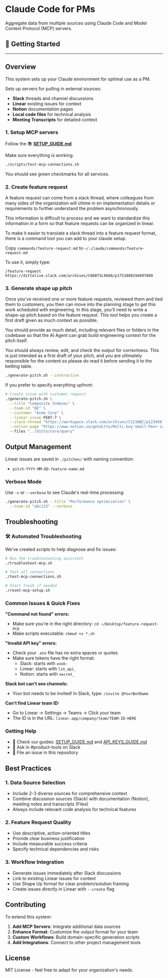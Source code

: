 # Claude Code for PMs

Aggregate data from multiple sources using Claude Code and Model Context
Protocol (MCP) servers.

## 🚀 Getting Started

---

## Overview

This system sets up your Claude environment for optimal use as a PM.

Sets up servers for pulling in external sources:
- **Slack** threads and channel discussions  
- **Linear** existing issues for context
- **Notion** documentation pages
- **Local code files** for technical analysis
- **Meeting Transcripts** for detailed context


### 1. Setup MCP servers

Follow the 📚 **[SETUP_GUIDE.md](./SETUP_GUIDE.md)**

Make sure everything is working:

```bash
./scripts/test-mcp-connections.sh
```

You should see green checkmarks for all services.

### 2. Create feature request

A feature request can come from a slack thread, where colleagues from many
sides of the organization will chime in on implementation details or
requirements to further understand the problem asynchronously. 

This information is difficult to process and we want to standardize this
information in a form so that feature requests can be organized in linear.

To make it easier to translate a slack thread into a feature request format, there is a command tool you can add to your claude setup. 

Copy `commands/feature-request.md` to `~/.claude/commands/feature-request.md`

To use it, simply type:
```
/feature-request https://dittolive.slack.com/archives/C068TSL9668/p1751888194097889
```



### 3. Generate shape up pitch

Once you've received one or more feature requests, reviewed them and tied them
to customers, you then can move into the planning stage to get this work
scheduled with engineering. In this stage, you'll need to write a shape-up
pitch based on the feature request. This tool helps you create a first draft
given as much context as possible.

You should provide as much detail, including relevant files or folders in the
codebase so that the AI Agent can grab build engineering context for the pitch
itself.

You should always review, edit, and check the output for correctness. This is
just intended as a first draft of your pitch, and you are ultimately
responsible for the content so please do read it before sending it to the
betting table.

```bash
./generate-pitch.sh --interactive
```

If you prefer to specify everything upfront:

```bash
# Create issue with customer request
./generate-pitch.sh \
  --title "Composite Indexes" \
  --team-id "QE" \
  --customer "Acme Corp" \
  --linear-issue FEAT-7 \
  --slack-thread "https://workspace.slack.com/archives/C123ABC/p1234567890123456" \
  --notion-page "https://www.notion.so/getditto/Multi-key-Small-Peer-indexes-2299d9829a3280dda0b3fecbbc210ca1?source=copy_link"
  --files "../ditto/core/query" 
```

## Output Management

Linear issues are saved in `./pitches/` with naming convention:
- `pitch-YYYY-MM-DD-feature-name.md`


### Verbose Mode

Use `-v` or `--verbose` to see Claude's real-time processing:

```bash
./generate-pitch.sh --title "Performance optimization" \
  --team-id "abc123" --verbose
```


## Troubleshooting

### 🛠️ Automated Troubleshooting

We've created scripts to help diagnose and fix issues:

```bash
# Run the troubleshooting assistant
./troubleshoot-mcp.sh

# Test all connections
./test-mcp-connections.sh

# Start fresh if needed
./reset-mcp-setup.sh
```

### Common Issues & Quick Fixes

**"Command not found" errors:**
- Make sure you're in the right directory: `cd ~/Desktop/feature-request-mcp`
- Make scripts executable: `chmod +x *.sh`

**"Invalid API key" errors:**
- Check your `.env` file has no extra spaces or quotes
- Make sure tokens have the right format:
  - Slack: starts with `xoxb-`
  - Linear: starts with `lin_api_`
  - Notion: starts with `secret_`

**Slack bot can't see channels:**
- Your bot needs to be invited! In Slack, type: `/invite @YourBotName`

**Can't find Linear team ID:**
- Go to Linear → Settings → Teams → Click your team
- The ID is in the URL: `linear.app/company/team/TEAM-ID-HERE`

### Getting Help

- 📖 Check our guides: [SETUP_GUIDE.md](./SETUP_GUIDE.md) and [API_KEYS_GUIDE.md](./API_KEYS_GUIDE.md)
- 💬 Ask in #product-tools on Slack
- 🐛 File an issue in this repository

## Best Practices

### 1. Data Source Selection
- Include 2-3 diverse sources for comprehensive context
- Combine discussion sources (Slack) with documentation (Notion), meeting notes and transcripts (Files)
- Always include relevant code analysis for technical features

### 2. Feature Request Quality
- Use descriptive, action-oriented titles
- Provide clear business justification
- Include measurable success criteria
- Specify technical dependencies and risks

### 3. Workflow Integration
- Generate issues immediately after Slack discussions
- Link to existing Linear issues for context
- Use Shape Up format for clear problem/solution framing
- Create issues directly in Linear with `--create` flag

## Contributing

To extend this system:

1. **Add MCP Servers**: Integrate additional data sources
2. **Enhance Format**: Customize the output format for your team
3. **Custom Workflows**: Build domain-specific generation scripts
4. **Add Integrations**: Connect to other project management tools

## License

MIT License - feel free to adapt for your organization's needs.
